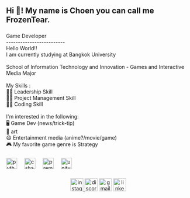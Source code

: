 <h2 align="left">Hi 👋! My name is Choen you can call me FrozenTear.</h2>

###

<p align="left">Game Developer<br>-------------------------<br>Hello World!!<br>I am currently studying at Bangkok University<br><br>School of Information Technology and Innovation - Games and Interactive Media Major<br><br>My Skills :<br>👨‍🏫 Leadership Skill<br>🏃‍♂️ Project Management Skill<br>👨‍💻 Coding Skill<br><br>I'm interested in the following:<br>🖥️ Game Dev (news/trick-tip)<br>🎨 art<br>😄 Entertainment media (anime?/movie/game)<br>🎮 My favorite game genre is Strategy</p>

###

<div align="left">
  <img src="https://cdn.jsdelivr.net/gh/devicons/devicon/icons/python/python-original.svg" height="30" alt="python logo"  />
  <img width="12" />
  <img src="https://cdn.jsdelivr.net/gh/devicons/devicon/icons/csharp/csharp-original.svg" height="30" alt="csharp logo"  />
  <img width="12" />
  <img src="https://cdn.jsdelivr.net/gh/devicons/devicon/icons/premierepro/premierepro-original.svg" height="30" alt="premierepro logo"  />
  <img width="12" />
  <img src="https://cdn.jsdelivr.net/gh/devicons/devicon/icons/unity/unity-original.svg" height="30" alt="unity logo"  />
</div>

###

<div align="center">
  <a href="https://www.instagram.com/choen_3d_/" target="_blank">
    <img src="https://img.shields.io/static/v1?message=Instagram&logo=instagram&label=choen_3d_&color=E4405F&logoColor=white&labelColor=&style=for-the-badge" height="35" alt="instagram logo"  />
  </a>
  <img src="https://img.shields.io/static/v1?message=Discord&logo=discord&label=frozentearz&color=7289DA&logoColor=white&labelColor=&style=for-the-badge" height="35" alt="discord logo"  />
  <img src="https://img.shields.io/static/v1?message=Gmail&logo=gmail&label=choen1022@gmail.com&color=D14836&logoColor=white&labelColor=&style=for-the-badge" height="35" alt="gmail logo"  />
  <a href="https://www.linkedin.com/in/yotsaphat-lapharotkit-474561266/" target="_blank">
    <img src="https://img.shields.io/static/v1?message=LinkedIn&logo=linkedin&label=&color=0077B5&logoColor=white&labelColor=&style=for-the-badge" height="35" alt="linkedin logo"  />
  </a>
</div>

###
